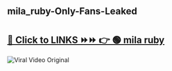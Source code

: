 
 ## mila_ruby-Only-Fans-Leaked

# <h2><a href="https://clipsfans.com/mila_ruby&ref=git">🔗 Click to LINKS ⏩⏩ 👉 🟢 mila ruby </a></h2>

<a href="https://clipsfans.com/mila_ruby&ref=git" rel="nofollow" data-target="animated-image.originalLink"><img src="https://i.ibb.co.com/xMMVF88/686577567.gif" alt="Viral Video Original" style="max-width: 100%; display: inline-block;" data-target="animated-image.originalImage"></a>

